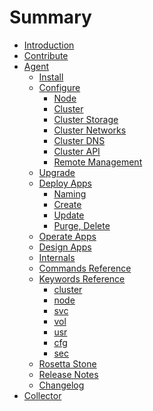 # Summary

- [Introduction]()
- [Contribute]()
- [Agent]()
  - [Install](agent.install.md)
  - [Configure](agent.configure.md)
    - [Node](agent.configure.base.md)
    - [Cluster](agent.configure.cluster.md)
    - [Cluster Storage](agent.configure.pool.md)
    - [Cluster Networks](agent.configure.cni.md)
    - [Cluster DNS](agent.configure.dns.md)
    - [Cluster API](agent.configure.api.md)
    - [Remote Management](agent.configure.client.md)
  - [Upgrade](agent.upgrade.md)
  - [Deploy Apps](agent.apps.deploy.md)
    - [Naming](agent.apps.deploy.naming.md)
    - [Create](agent.apps.deploy.create.md)
    - [Update](agent.apps.deploy.update.md)
    - [Purge, Delete](agent.apps.deploy.delete.md)
  - [Operate Apps](agent.apps.operate.md)
  - [Design Apps](agent.apps.design.md)
  - [Internals](agent.internals.md)
  - [Commands Reference]()
  - [Keywords Reference](agent.reference.keywords.md)
    - [cluster](agent.reference.keywords.cluster.md)
    - [node](agent.reference.keywords.node.md)
    - [svc](agent.reference.keywords.svc.md)
    - [vol](agent.reference.keywords.vol.md)
    - [usr](agent.reference.keywords.usr.md)
    - [cfg](agent.reference.keywords.cfg.md)
    - [sec](agent.reference.keywords.sec.md)
  - [Rosetta Stone](agent.rosettastone.md)
  - [Release Notes](agent.releasenotes.md)
  - [Changelog](agent.changelog.md)
- [Collector]()


